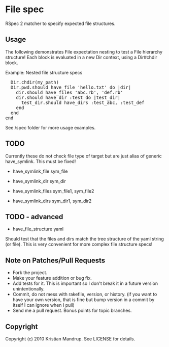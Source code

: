 # File spec

RSpec 2 matcher to specify expected file structures.

## Usage

The following demonstrates File expectation nesting to test a File hierarchy structure!
Each block is evaluated in a new Dir context, using a Dir#chdir block.

Example: Nested file structure specs
<pre>
  Dir.chdir(my_path)
  Dir.pwd.should have_file 'hello.txt' do |dir|
    dir.should have_files 'abc.rb', 'def.rb'
    dir.should have_dir :test do |test_dir|
      test_dir.should have_dirs :test_abc, :test_def
    end
  end
end
</pre>  

See /spec folder for more usage examples.

## TODO

Currently these do not check file type of target but are just alias of generic have_symlink.
This must be fixed!

* have_symlink_file sym_file
* have_symlink_dir sym_dir

* have_symlink_files sym_file1, sym_file2
* have_symlink_dirs sym_dir1, sym_dir2

## TODO - advanced

* have_file_structure yaml

Should test that the files and dirs match the tree structure of the yaml string (or file).
This is very convenient for more complex file structure specs!

## Note on Patches/Pull Requests
 
* Fork the project.
* Make your feature addition or bug fix.
* Add tests for it. This is important so I don't break it in a
  future version unintentionally.
* Commit, do not mess with rakefile, version, or history.
  (if you want to have your own version, that is fine but bump version in a commit by itself I can ignore when I pull)
* Send me a pull request. Bonus points for topic branches.

## Copyright

Copyright (c) 2010 Kristian Mandrup. See LICENSE for details.
